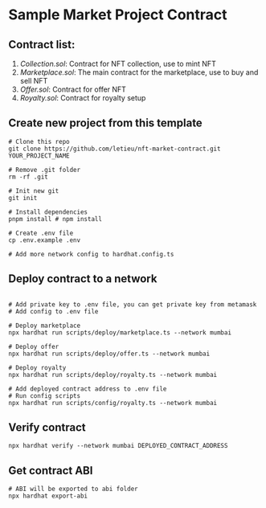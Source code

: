 # Sample Market Project Contract

## Contract list:

1. *Collection.sol*: Contract for NFT collection, use to mint NFT
2. *Marketplace.sol*: The main contract for the marketplace, use to buy and sell NFT
4. *Offer.sol*: Contract for offer NFT
3. *Royalty.sol*: Contract for royalty setup

## Create new project from this template

```shell
# Clone this repo
git clone https://github.com/letieu/nft-market-contract.git YOUR_PROJECT_NAME

# Remove .git folder
rm -rf .git

# Init new git
git init

# Install dependencies
pnpm install # npm install

# Create .env file
cp .env.example .env

# Add more network config to hardhat.config.ts
```

## Deploy contract to a network

```shell

# Add private key to .env file, you can get private key from metamask
# Add config to .env file

# Deploy marketplace
npx hardhat run scripts/deploy/marketplace.ts --network mumbai

# Deploy offer
npx hardhat run scripts/deploy/offer.ts --network mumbai

# Deploy royalty
npx hardhat run scripts/deploy/royalty.ts --network mumbai

# Add deployed contract address to .env file
# Run config scripts
npx hardhat run scripts/config/royalty.ts --network mumbai
```

## Verify contract

```shell
npx hardhat verify --network mumbai DEPLOYED_CONTRACT_ADDRESS
```

## Get contract ABI

```shell
# ABI will be exported to abi folder
npx hardhat export-abi
```
